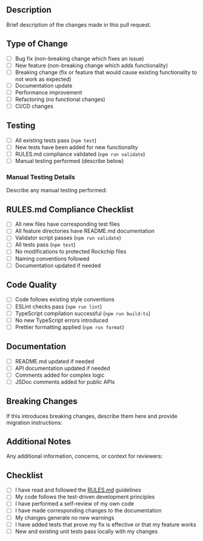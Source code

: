 ## Description
Brief description of the changes made in this pull request.

## Type of Change
- [ ] Bug fix (non-breaking change which fixes an issue)
- [ ] New feature (non-breaking change which adds functionality)
- [ ] Breaking change (fix or feature that would cause existing functionality to not work as expected)
- [ ] Documentation update
- [ ] Performance improvement
- [ ] Refactoring (no functional changes)
- [ ] CI/CD changes

## Testing
- [ ] All existing tests pass (`npm test`)
- [ ] New tests have been added for new functionality
- [ ] RULES.md compliance validated (`npm run validate`)
- [ ] Manual testing performed (describe below)

### Manual Testing Details
Describe any manual testing performed:

## RULES.md Compliance Checklist
- [ ] All new files have corresponding test files
- [ ] All feature directories have README.md documentation
- [ ] Validator script passes (`npm run validate`)
- [ ] All tests pass (`npm test`)
- [ ] No modifications to protected Rockchip files
- [ ] Naming conventions followed
- [ ] Documentation updated if needed

## Code Quality
- [ ] Code follows existing style conventions
- [ ] ESLint checks pass (`npm run lint`)
- [ ] TypeScript compilation successful (`npm run build:ts`)
- [ ] No new TypeScript errors introduced
- [ ] Prettier formatting applied (`npm run format`)

## Documentation
- [ ] README.md updated if needed
- [ ] API documentation updated if needed
- [ ] Comments added for complex logic
- [ ] JSDoc comments added for public APIs

## Breaking Changes
If this introduces breaking changes, describe them here and provide migration instructions:

## Additional Notes
Any additional information, concerns, or context for reviewers:

## Checklist
- [ ] I have read and followed the [RULES.md](../RULES.md) guidelines
- [ ] My code follows the test-driven development principles
- [ ] I have performed a self-review of my own code
- [ ] I have made corresponding changes to the documentation
- [ ] My changes generate no new warnings
- [ ] I have added tests that prove my fix is effective or that my feature works
- [ ] New and existing unit tests pass locally with my changes